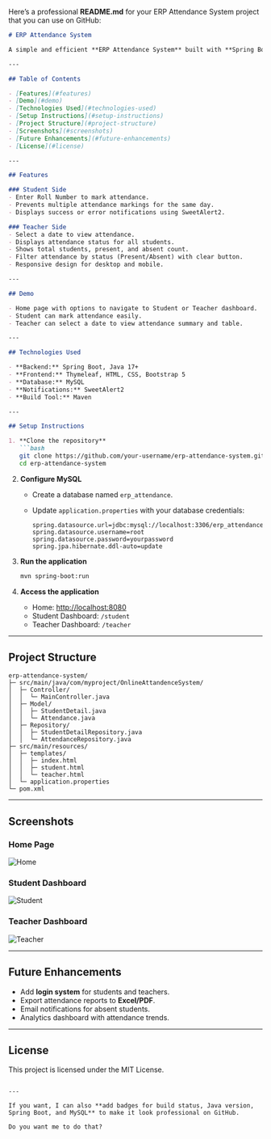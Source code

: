 Here’s a professional **README.md** for your ERP Attendance System project that you can use on GitHub:

````markdown
# ERP Attendance System

A simple and efficient **ERP Attendance System** built with **Spring Boot**, **Thymeleaf**, **Bootstrap**, and **MySQL**. This system allows students to mark their attendance and teachers to view and manage attendance records by date.

---

## Table of Contents

- [Features](#features)  
- [Demo](#demo)  
- [Technologies Used](#technologies-used)  
- [Setup Instructions](#setup-instructions)  
- [Project Structure](#project-structure)  
- [Screenshots](#screenshots)  
- [Future Enhancements](#future-enhancements)  
- [License](#license)  

---

## Features

### Student Side
- Enter Roll Number to mark attendance.
- Prevents multiple attendance markings for the same day.
- Displays success or error notifications using SweetAlert2.

### Teacher Side
- Select a date to view attendance.
- Displays attendance status for all students.
- Shows total students, present, and absent count.
- Filter attendance by status (Present/Absent) with clear button.
- Responsive design for desktop and mobile.

---

## Demo

- Home page with options to navigate to Student or Teacher dashboard.
- Student can mark attendance easily.
- Teacher can select a date to view attendance summary and table.

---

## Technologies Used

- **Backend:** Spring Boot, Java 17+  
- **Frontend:** Thymeleaf, HTML, CSS, Bootstrap 5  
- **Database:** MySQL  
- **Notifications:** SweetAlert2  
- **Build Tool:** Maven  

---

## Setup Instructions

1. **Clone the repository**
   ```bash
   git clone https://github.com/your-username/erp-attendance-system.git
   cd erp-attendance-system
````

2. **Configure MySQL**

   * Create a database named `erp_attendance`.
   * Update `application.properties` with your database credentials:

     ```properties
     spring.datasource.url=jdbc:mysql://localhost:3306/erp_attendance
     spring.datasource.username=root
     spring.datasource.password=yourpassword
     spring.jpa.hibernate.ddl-auto=update
     ```

3. **Run the application**

   ```bash
   mvn spring-boot:run
   ```

4. **Access the application**

   * Home: [http://localhost:8080](http://localhost:8080)
   * Student Dashboard: `/student`
   * Teacher Dashboard: `/teacher`

---

## Project Structure

```
erp-attendance-system/
├─ src/main/java/com/myproject/OnlineAttandenceSystem/
│  ├─ Controller/
│  │  └─ MainController.java
│  ├─ Model/
│  │  ├─ StudentDetail.java
│  │  └─ Attendance.java
│  ├─ Repository/
│  │  ├─ StudentDetailRepository.java
│  │  └─ AttendanceRepository.java
├─ src/main/resources/
│  ├─ templates/
│  │  ├─ index.html
│  │  ├─ student.html
│  │  └─ teacher.html
│  └─ application.properties
└─ pom.xml
```

---

## Screenshots

### Home Page

![Home](screenshots/home.png)

### Student Dashboard

![Student](screenshots/student.png)

### Teacher Dashboard

![Teacher](screenshots/teacher.png)

---

## Future Enhancements

* Add **login system** for students and teachers.
* Export attendance reports to **Excel/PDF**.
* Email notifications for absent students.
* Analytics dashboard with attendance trends.

---

## License

This project is licensed under the MIT License.

```

---

If you want, I can also **add badges for build status, Java version, Spring Boot, and MySQL** to make it look professional on GitHub.  

Do you want me to do that?
```
